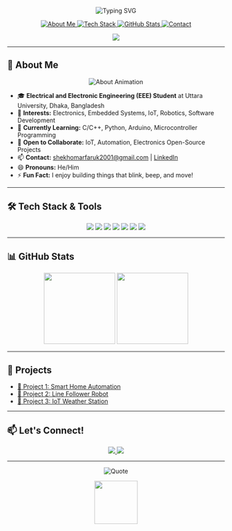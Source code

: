 <!-- Animated Top Banner -->
<p align="center">
  <img src="https://readme-typing-svg.demolab.com?font=Fira+Code&weight=700&pause=900&color=9F2B68&center=true&vCenter=true&width=650&lines=Hi%2C+I%E2%80%99m+Shekhom+Ar+Faruk+%F0%9F%91%8B;EEE+Student+%7C+IoT+Enthusiast+%7C+Electronics+Maker+%E2%9A%A1;Building+things+that+blink%2C+beep%2C+and+move+%F0%9F%9A%80;Let%E2%80%99s+Automate+the+World+together!+%F0%9F%9A%80" alt="Typing SVG"/>
</p>

<!-- Animated Section Buttons -->
<p align="center">
  <a href="#about-me">
    <img src="https://img.shields.io/badge/About%20Me-Gradient?style=for-the-badge&logoColor=white&labelColor=FFD700&color=FF69B4&logo=aboutdotme" alt="About Me" style="animation: pulse 2s infinite;"/>
  </a>
  <a href="#tech-stack">
    <img src="https://img.shields.io/badge/Tech%20Stack-Gradient?style=for-the-badge&logoColor=white&labelColor=7FFFD4&color=00BFFF&logo=code" alt="Tech Stack" style="animation: colorchange 2s infinite;"/>
  </a>
  <a href="#github-stats">
    <img src="https://img.shields.io/badge/GitHub%20Stats-Gradient?style=for-the-badge&logoColor=white&color=FF6347&labelColor=00FF00&logo=github" alt="GitHub Stats" />
  </a>
  <a href="#contact">
    <img src="https://img.shields.io/badge/Contact-Gradient?style=for-the-badge&logoColor=white&color=40E0D0&labelColor=8A2BE2&logo=gmail" alt="Contact" />
  </a>
</p>

<!-- Gradient Animated Divider -->
<p align="center">
  <img src="https://capsule-render.vercel.app/api?type=waving&color=gradient&height=100&section=header&text=Welcome%20to%20My%20Profile!&fontSize=36&fontAlignY=40" />
</p>

---

## <a id="about-me"></a>🌈 About Me

<!-- About Me Animated SVG -->
<p align="center">
  <img src="https://readme-typing-svg.demolab.com?font=Fira+Code&duration=2500&pause=1000&color=FF6347&center=true&vCenter=true&width=600&lines=Electronics+%7C+IoT+%7C+Robotics+%7C+Automation;I+love+blinking+LEDs%2C+coding+logic%2C+and+solving+real-world+problems!" alt="About Animation" />
</p>

- 🎓 **Electrical and Electronic Engineering (EEE) Student** at Uttara University, Dhaka, Bangladesh  
- 👀 **Interests:** Electronics, Embedded Systems, IoT, Robotics, Software Development  
- 🌱 **Currently Learning:** C/C++, Python, Arduino, Microcontroller Programming  
- 💞️ **Open to Collaborate:** IoT, Automation, Electronics Open-Source Projects  
- 📫 **Contact:** shekhomarfaruk2001@gmail.com | [LinkedIn](https://www.linkedin.com/in/shekhomarfaruk)  
- 😄 **Pronouns:** He/Him  
- ⚡ **Fun Fact:** I enjoy building things that blink, beep, and move!

---

## <a id="tech-stack"></a>🛠️ Tech Stack & Tools

<p align="center">
  <img src="https://img.shields.io/badge/C-00599C?style=for-the-badge&logo=c&logoColor=white"/>
  <img src="https://img.shields.io/badge/C++-004482?style=for-the-badge&logo=c%2B%2B&logoColor=white"/>
  <img src="https://img.shields.io/badge/Python-3776AB?style=for-the-badge&logo=python&logoColor=white"/>
  <img src="https://img.shields.io/badge/Arduino-00979D?style=for-the-badge&logo=arduino&logoColor=white"/>
  <img src="https://img.shields.io/badge/Raspberry%20Pi-A22846?style=for-the-badge&logo=raspberrypi&logoColor=white"/>
  <img src="https://img.shields.io/badge/Proteus-58B947?style=for-the-badge"/>
  <img src="https://img.shields.io/badge/Fritzing-E44D27?style=for-the-badge"/>
</p>

---

## <a id="github-stats"></a>📊 GitHub Stats

<p align="center">
  <img src="https://github-readme-stats.vercel.app/api?username=shekhomarfaruk&show_icons=true&theme=radical&hide_title=true" height="165"/>
  <img src="https://github-readme-streak-stats.herokuapp.com?user=shekhomarfaruk&theme=radical" height="165"/>
</p>

---

## 🌟 Projects

- [🔗 Project 1: Smart Home Automation](#)
- [🔗 Project 2: Line Follower Robot](#)
- [🔗 Project 3: IoT Weather Station](#)

---

## <a id="contact"></a>📫 Let's Connect!

<p align="center">
  <a href="mailto:shekhomarfaruk2001@gmail.com">
    <img src="https://img.shields.io/badge/Email-D14836?style=for-the-badge&logo=gmail&logoColor=white&labelColor=red"/>
  </a>
  <a href="https://www.linkedin.com/in/shekhomarfaruk">
    <img src="https://img.shields.io/badge/LinkedIn-0077B5?style=for-the-badge&logo=linkedin&logoColor=white"/>
  </a>
</p>

---

<!-- Animated Quote -->
<p align="center">
  <img src="https://quotes-github-readme.vercel.app/api?type=horizontal&theme=radical&quote=Stay%20hungry%2C%20stay%20foolish.%20%E2%80%93%20Steve%20Jobs" alt="Quote"/>
</p>

<!-- Animated Footer GIF -->
<p align="center">
  <img src="https://github.com/rajput2107/rajput2107/raw/master/Assets/Developer.gif" height="100"/>
</p>